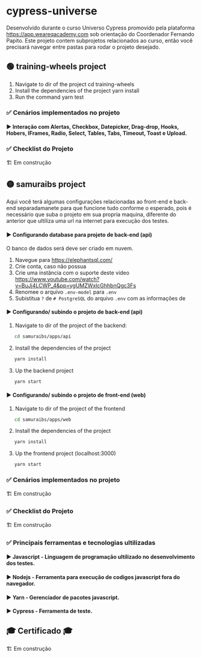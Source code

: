 # cypress-universe
Desenvolvido durante o curso Universo Cypress promovido pela plataforma https://app.weareqacademy.com sob orientação do Coordenador Fernando Papito. Este projeto contem subprojetos relacionados ao curso, então você precisará navegar entre pastas para rodar o projeto desejado.

## 🟢 training-wheels project

   1. Navigate to dir of the project
      cd training-wheels
   2. Install the dependencies of the project
      yarn install
   3. Run the command
      yarn test

### ✅  Cenários implementados no projeto
#### ▶️ Interação com Alertas, Checkbox, Datepicker, Drag-drop, Hooks, Hobers, IFrames, Radio, Select, Tables, Tabs, Timeout, Toast e Upload.

### ✅  Checklist do Projeto
🏗️ Em construção


## 🟡 samuraibs project
Aqui você terá algumas configurações relacionadas ao front-end e back-end separadamanete para que funcione tudo conforme o esperado, pois é necessário que suba o projeto em sua propria maquina, diferente do anterior que ultiliza uma url na internet para execução dos testes.

#### ▶️ Configurando database para projeto de back-end (api)
O banco de dados será deve ser criado em nuvem.
   1. Navegue para https://elephantsql.com/
   2. Crie conta, caso não possua
   3. Crie uma instância com o suporte deste video https://www.youtube.com/watch?v=BuJj4LCWP_4&pp=ygUMZWxlcGhhbnQgc3Fs
   4. Renomee o arquivo `.env-model` para `.env`
   5. Subistitua `?` de `# PostgreSQL` do arquivo `.env` com as informações de 

#### ▶️ Configurando/ subindo o projeto de back-end (api)
   1. Navigate to dir of the project of the backend:
   ```bash
      cd samuraibs/apps/api
   ```
   2. Install the dependencies of the project
   ```bash
      yarn install
   ```
   3. Up the backend project
   ```bash
      yarn start
   ```

#### ▶️ Configurando/ subindo o projeto de front-end (web)
   1. Navigate to dir of the project of the frontend
   ```bash
      cd samuraibs/apps/web
   ```
   2. Install the dependencies of the project
   ```bash
      yarn install
   ```
   3. Up the frontend project (localhost:3000)
   ```bash
      yarn start
   ```

### ✅  Cenários implementados no projeto
🏗️ Em construção

### ✅  Checklist do Projeto
🏗️ Em construção

### ✅  Principais ferramentas e tecnologias ultilizadas
#### ▶️ Javascript - Linguagem de programação ultilizado no desenvolvimento dos testes.
#### ▶️ Nodejs - Ferramenta para execução de codigos javascript fora do navegador.
#### ▶️ Yarn - Gerenciador de pacotes javascript.
#### ▶️ Cypress - Ferramenta de teste.

## 🎓 Certificado 🎓
🏗️ Em construção
